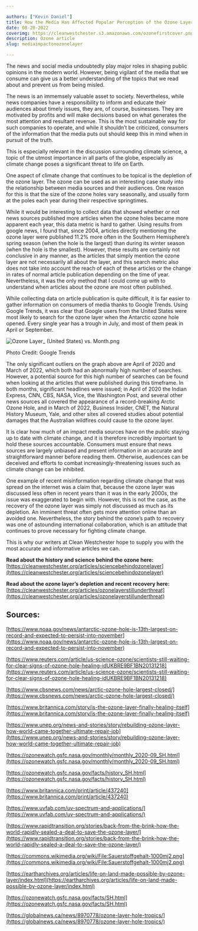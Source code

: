 ```yaml
---

authors: ["Kevin Daniel"]
title: How the Media Has Affected Popular Perception of the Ozone Layer
date: 08-20-2022
coverimg: https://cleanwestchester.s3.amazonaws.com/ozonefirstcover.png
description: Ozone article
slug: mediaimpactonozonelayer

---
```


The news and social media undoubtedly play major roles in shaping public opinions in the modern world. However, being vigilant of the media that we consume can give us a better understanding of the topics that we read about and prevent us from being misled.

The news is an immemsely valuable asset to society. Nevertheless, while news companies have a responsibility to inform and educate their audiences about timely issues, they are, of course, businesses. They are motivated by profits and will make decisions based on what generates the most attention and resultant revenue. This is the most sustainable way for such companies to operate, and while it shouldn’t be criticized, consumers of the information that the media puts out should keep this in mind when in pursuit of the truth.

This is especially relevant in the discussion surrounding climate science, a topic of the utmost importance in all parts of the globe, especially as climate change poses a significant threat to life on Earth.

One aspect of climate change that continues to be topical is the depletion of the ozone layer. The ozone can be used as an interesting case study into the relationship between media sources and their audiences. One reason for this is that the size of the ozone holes vary seasonally, and usually form at the poles each year during their respective springtimes.

While it would be interesting to collect data that showed whether or not news sources published more articles when the ozone holes became more apparent each year, this data metric is hard to gather. Using results from google news, I found that, since 2004, articles directly mentioning the ozone layer were published 11.2% more often in the Southern Hemisphere’s spring season (when the hole is the largest) than during its winter season (when the hole is the smallest). However, these results are certainly not conclusive in any manner, as the articles that simply mention the ozone layer are not necessarily all about the layer, and this search metric also does not take into account the reach of each of these articles or the change in rates of normal article publication depending on the time of year. Nevertheless, it was the only method that I could come up with to understand when articles about the ozone are most often published.

While collecting data on article publication is quite difficult, it is far easier to gather information on consumers of media thanks to Google Trends. Using Google Trends, it was clear that Google users from the United States were most likely to search for the ozone layer when the Antarctic ozone hole opened. Every single year has a trough in July, and most of them peak in April or September.

![Ozone Layer_ (United States) vs. Month.png](https://cleanwestchester.s3.amazonaws.com/articleimgs/mediaimpactozone1.jpg)

<p class="credit">Photo Credit: Google Trends</p>

The only significant outliers on the graph above are April of 2020 and March of 2022, which both had an abnormally high number of searches. However, a potential source for this high number of searches can be found when looking at the articles that were published during this timeframe. In both months, significant headlines were issued; in April of 2020 the Indian Express, CNN, CBS, NASA, Vice, the Washington Post, and several other news sources all covered the appearance of a record-breaking Arctic Ozone Hole, and in March of 2022, Business Insider, CNET, the Natural History Museum, Yale, and other sites all covered studies about potential damages that the Australian wildfires could cause to the ozone layer.

It is clear how much of an impact media sources have on the public staying up to date with climate change, and it is therefore incredibly important to hold these sources accountable. Consumers must ensure that news sources are largely unbiased and present information in an accurate and straightforward manner before reading them. Otherwise, audiences can be deceived and efforts to combat increasingly-threatening issues such as climate change can be inhibited.

One example of recent misinformation regarding climate change that was spread on the internet was a claim that, because the ozone layer was discussed less often in recent years than it was in the early 2000s, the issue was exaggerated to begin with. However, this is not the case, as the recovery of the ozone layer was simply not discussed as much as its depletion. An imminent threat often gets more attention online than an avoided one. Nevertheless, the story behind the ozone’s path to recovery was one of astounding international collaboration, which is an attitude that continues to prove necessary for fighting climate change.

This is why our writers at Clean Westchester hope to supply you with the most accurate and informative articles we can.

**Read about the history and science behind the ozone here:** [https://cleanwestchester.org/articles/sciencebehindozonelayer](https://cleanwestchester.org/articles/sciencebehindozonelayer)

**Read about the ozone layer’s depletion and recent recovery here:** [https://cleanwestchester.org/articles/ozonelayerstillunderthreat](https://cleanwestchester.org/articles/ozonelayerstillunderthreat)

## Sources:

[https://www.noaa.gov/news/antarctic-ozone-hole-is-13th-largest-on-record-and-expected-to-persist-into-november](https://www.noaa.gov/news/antarctic-ozone-hole-is-13th-largest-on-record-and-expected-to-persist-into-november)

[https://www.reuters.com/article/us-science-ozone/scientists-still-waiting-for-clear-signs-of-ozone-hole-healing-idUKBRE9BF1BN20131218](https://www.reuters.com/article/us-science-ozone/scientists-still-waiting-for-clear-signs-of-ozone-hole-healing-idUKBRE9BF1BN20131218)

[https://www.cbsnews.com/news/arctic-ozone-hole-largest-closed/](https://www.cbsnews.com/news/arctic-ozone-hole-largest-closed/)

[https://www.britannica.com/story/is-the-ozone-layer-finally-healing-itself](https://www.britannica.com/story/is-the-ozone-layer-finally-healing-itself)

[https://www.unep.org/news-and-stories/story/rebuilding-ozone-layer-how-world-came-together-ultimate-repair-job](https://www.unep.org/news-and-stories/story/rebuilding-ozone-layer-how-world-came-together-ultimate-repair-job)

[https://ozonewatch.gsfc.nasa.gov/monthly/monthly_2020-09_SH.html](https://ozonewatch.gsfc.nasa.gov/monthly/monthly_2020-09_SH.html)

[https://ozonewatch.gsfc.nasa.gov/facts/history_SH.html](https://ozonewatch.gsfc.nasa.gov/facts/history_SH.html)

[https://www.britannica.com/print/article/437240](https://www.britannica.com/print/article/437240)

[https://www.uvfab.com/uv-spectrum-and-applications/](https://www.uvfab.com/uv-spectrum-and-applications/)

[https://www.rapidtransition.org/stories/back-from-the-brink-how-the-world-rapidly-sealed-a-deal-to-save-the-ozone-layer/](https://www.rapidtransition.org/stories/back-from-the-brink-how-the-world-rapidly-sealed-a-deal-to-save-the-ozone-layer/)

[https://commons.wikimedia.org/wiki/File:Sauerstoffgehalt-1000mj2.png](https://commons.wikimedia.org/wiki/File:Sauerstoffgehalt-1000mj2.png)

[https://eartharchives.org/articles/life-on-land-made-possible-by-ozone-layer/index.html](https://eartharchives.org/articles/life-on-land-made-possible-by-ozone-layer/index.html)

[https://ozonewatch.gsfc.nasa.gov/facts/SH.html](https://ozonewatch.gsfc.nasa.gov/facts/SH.html)

[https://globalnews.ca/news/8970778/ozone-layer-hole-tropics/](https://globalnews.ca/news/8970778/ozone-layer-hole-tropics/)
